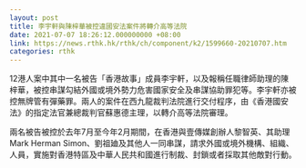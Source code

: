```yaml
---
layout: post
title: 李宇軒與陳梓華被控違國安法案件將轉介高等法院
date: 2021-07-07 18:26:12.000000000 +08:00
link: https://news.rthk.hk/rthk/ch/component/k2/1599660-20210707.htm
categories: rthk
---
```


12港人案中其中一名被告「香港故事」成員李宇軒，以及報稱任職律師助理的陳梓華，被控串謀勾結外國或境外勢力危害國家安全及串謀協助罪犯等。李宇軒亦被控無牌管有彈藥罪。兩人的案件在西九龍裁判法院進行交付程序，由《香港國安法》的指定法官兼總裁判官蘇惠德主理，以轉介高等法院審理。

兩名被告被控於去年7月至今年2月期間，在香港與壹傳媒創辦人黎智英、其助理Mark Herman Simon、劉祖廸及其他人一同串謀，請求外國或境外機構、組織、人員，實施對香港特區及中華人民共和國進行制裁、封鎖或者採取其他敵對行動。
